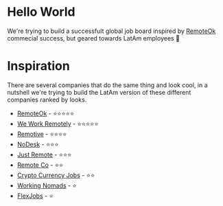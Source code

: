 # Hello World

We're trying to build a successfult global job board inspired by [RemoteOk](https://remoteok.com/) commecial success, but geared towards LatAm employees :rocket:

# Inspiration

There are several companies that do the same thing and look cool, in a nutshell we're trying to build the LatAm version of these different companies ranked by looks.
- [RemoteOk](https://remoteok.com/) - :star::star::star::star::star:
- [We Work Remotely](https://weworkremotely.com/) - :star::star::star::star::star:
- [Remotive](https://remotive.com/) - :star::star::star::star:
- [NoDesk](https://nodesk.co/remote-jobs/) - :star::star::star:
- [Just Remote](https://justremote.co/remote-jobs) - :star::star::star:
- [Remote Co](remote.co/) - :star::star:
- [Crypto Currency Jobs](https://cryptocurrencyjobs.co/) - :star::star:
- [Working Nomads](https://www.workingnomads.com/jobs) - :star:
- [FlexJobs](https://www.flexjobs.com/) - :star: